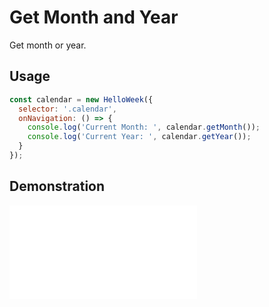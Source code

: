 # Get Month and Year

Get month or year.

## Usage

```js
const calendar = new HelloWeek({
  selector: '.calendar',
  onNavigation: () => {
    console.log('Current Month: ', calendar.getMonth());
    console.log('Current Year: ', calendar.getYear());
  }
});
```

## Demonstration

<iframe
    src="docs/v3/demos/get-month-year.html"
    frameborder="no"
    allowfullscreen="allowfullscreen">
</iframe>
